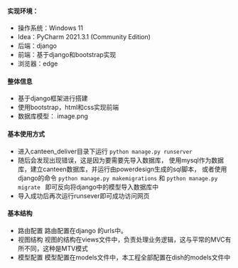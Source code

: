 #### 实现环境：
- 操作系统：Windows 11 
- Idea：PyCharm 2021.3.1 (Community Edition)
- 后端：django
- 前端：基于django和bootstrap实现
- 浏览器：edge
#### 整体信息
- 基于django框架进行搭建
- 使用bootstrap，html和css实现前端
- 数据库模型：
image.png
####  基本使用方式
- 进入canteen_deliver目录下运行  ` python manage.py runserver `
-  随后会发现出现错误，这是因为要需要先导入数据库，
使用mysql作为数据库，建立canteen数据库，并运行由powerdesign生成的sql脚本，
或者使用django的命令 `python manage.py makemigrations` 和 ` python manage.py migrate  `
即可反向将django中的模型导入数据库中
- 导入成功后再次运行runsever即可成功访问网页

#### 基本结构
- 路由配置
	路由配置在django 的urls中。
-  视图结构
视图的结构在views文件中，负责处理业务逻辑，这与平常的MVC有所不同，这种是MTV模式
- 模型配置
模型配置在models文件中，本工程全部配置在dish的models文件中
